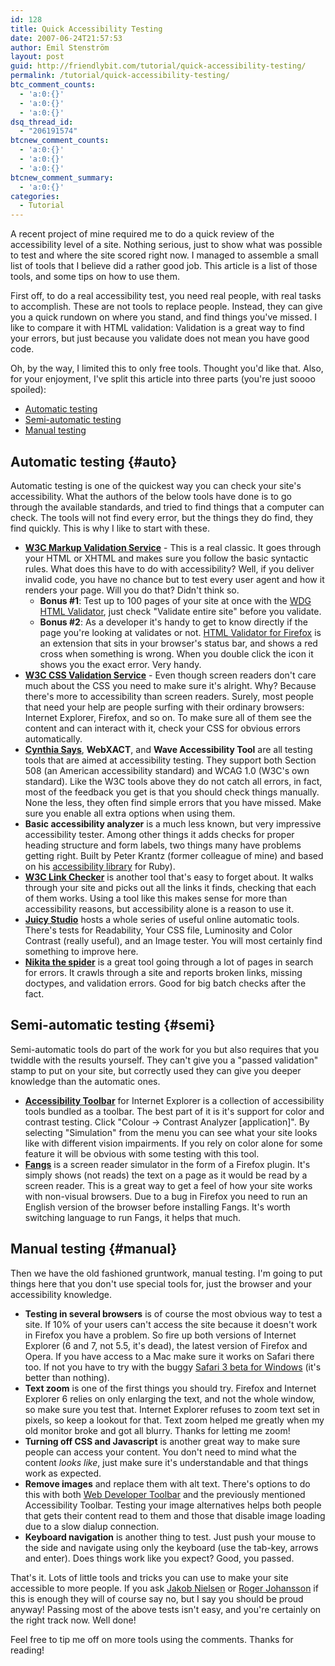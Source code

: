 ```yaml
---
id: 128
title: Quick Accessibility Testing
date: 2007-06-24T21:57:53
author: Emil Stenström
layout: post
guid: http://friendlybit.com/tutorial/quick-accessibility-testing/
permalink: /tutorial/quick-accessibility-testing/
btc_comment_counts:
  - 'a:0:{}'
  - 'a:0:{}'
  - 'a:0:{}'
dsq_thread_id:
  - "206191574"
btcnew_comment_counts:
  - 'a:0:{}'
  - 'a:0:{}'
  - 'a:0:{}'
btcnew_comment_summary:
  - 'a:0:{}'
categories:
  - Tutorial
---
```

A recent project of mine required me to do a quick review of the accessibility level of a site. Nothing serious, just to show what was possible to test and where the site scored right now. I managed to assemble a small list of tools that I believe did a rather good job. This article is a list of those tools, and some tips on how to use them.

First off, to do a real accessibility test, you need real people, with real tasks to accomplish. These are not tools to replace people. Instead, they can give you a quick rundown on where you stand, and find things you've missed. I like to compare it with HTML validation: Validation is a great way to find your errors, but just because you validate does not mean you have good code.

Oh, by the way, I limited this to only free tools. Thought you'd like that. Also, for your enjoyment, I've split this article into three parts (you're just soooo spoiled):

  * [Automatic testing](#auto)
  * [Semi-automatic testing](#semi)
  * [Manual testing](#manual)

## Automatic testing {#auto}

Automatic testing is one of the quickest way you can check your site's accessibility. What the authors of the below tools have done is to go through the available standards, and tried to find things that a computer can check. The tools will not find every error, but the things they do find, they find quickly. This is why I like to start with these.

  * **[W3C Markup Validation Service](http://validator.w3.org/)** - This is a real classic. It goes through your HTML or XHTML and makes sure you follow the basic syntactic rules. What does this have to do with accessibility? Well, if you deliver invalid code, you have no chance but to test every user agent and how it renders your page. Will you do that? Didn't think so.
      * **Bonus #1**: Test up to 100 pages of your site at once with the [WDG HTML Validator](http://htmlhelp.com/tools/validator/), just check "Validate entire site" before you validate.
      * **Bonus #2**: As a developer it's handy to get to know directly if the page you're looking at validates or not. [HTML Validator for Firefox](http://users.skynet.be/mgueury/mozilla/) is an extension that sits in your browser's status bar, and shows a red cross when something is wrong. When you double click the icon it shows you the exact error. Very handy.
  * **[W3C CSS Validation Service](http://jigsaw.w3.org/css-validator/)** - Even though screen readers don't care much about the CSS you need to make sure it's alright. Why? Because there's more to accessibility than screen readers. Surely, most people that need your help are people surfing with their ordinary browsers: Internet Explorer, Firefox, and so on. To make sure all of them see the content and can interact with it, check your CSS for obvious errors automatically.
  * **[Cynthia Says](http://www.cynthiasays.com/)**, **WebXACT**, and **Wave Accessibility Tool** are all testing tools that are aimed at accessibility testing. They support both Section 508 (an American accessibility standard) and WCAG 1.0 (W3C's own standard). Like the W3C tools above they do not catch all errors, in fact, most of the feedback you get is that you should check things manually. None the less, they often find simple errors that you have missed. Make sure you enable all extra options when using them.
  * **Basic accessibility analyzer** is a much less known, but very impressive accessibility tester. Among other things it adds checks for proper heading structure and form labels, two things many have problems getting right. Built by Peter Krantz (former colleague of mine) and based on his [accessibility library](http://www.peterkrantz.com/raakt/wiki/) for Ruby).
  * **[W3C Link Checker](http://validator.w3.org/checklink)** is another tool that's easy to forget about. It walks through your site and picks out all the links it finds, checking that each of them works. Using a tool like this makes sense for more than accessibility reasons, but accessibility alone is a reason to use it.
  * **[Juicy Studio](http://juicystudio.com/services.php#hosted)** hosts a whole series of useful online automatic tools. There's tests for Readability, Your CSS file, Luminosity and Color Contrast (really useful), and an Image tester. You will most certainly find something to improve here.
  * **[Nikita the spider](http://nikitathespider.com/)** is a great tool going through a lot of pages in search for errors. It crawls through a site and reports broken links, missing doctypes, and validation errors. Good for big batch checks after the fact.

## Semi-automatic testing {#semi}

Semi-automatic tools do part of the work for you but also requires that you twiddle with the results yourself. They can't give you a "passed validation" stamp to put on your site, but correctly used they can give you deeper knowledge than the automatic ones.

  * **[Accessibility Toolbar](http://www.visionaustralia.org.au/ais/toolbar/)** for Internet Explorer is a collection of accessibility tools bundled as a toolbar. The best part of it is it's support for color and contrast testing. Click "Colour -> Contrast Analyzer [application]". By selecting "Simulation" from the menu you can see what your site looks like with different vision impairments. If you rely on color alone for some feature it will be obvious with some testing with this tool.
  * **[Fangs](http://www.standards-schmandards.com/projects/fangs)** is a screen reader simulator in the form of a Firefox plugin. It's simply shows (not reads) the text on a page as it would be read by a screen reader. This is a great way to get a feel of how your site works with non-visual browsers. Due to a bug in Firefox you need to run an English version of the browser before installing Fangs. It's worth switching language to run Fangs, it helps that much.

## Manual testing {#manual}

Then we have the old fashioned gruntwork, manual testing. I'm going to put things here that you don't use special tools for, just the browser and your accessibility knowledge.

  * **Testing in several browsers** is of course the most obvious way to test a site. If 10% of your users can't access the site because it doesn't work in Firefox you have a problem. So fire up both versions of Internet Explorer (6 and 7, not 5.5, it's dead), the latest version of Firefox and Opera. If you have access to a Mac make sure it works on Safari there too. If not you have to try with the buggy [Safari 3 beta for Windows](/other/safari-now-available-on-windows/) (it's better than nothing).
  * **Text zoom** is one of the first things you should try. Firefox and Internet Explorer 6 relies on only enlarging the text, and not the whole window, so make sure you test that. Internet Explorer refuses to zoom text set in pixels, so keep a lookout for that. Text zoom helped me greatly when my old monitor broke and got all blurry. Thanks for letting me zoom!
  * **Turning off CSS and Javascript** is another great way to make sure people can access your content. You don't need to mind what the content _looks like_, just make sure it's understandable and that things work as expected.
  * **Remove images** and replace them with alt text. There's options to do this with both [Web Developer Toolbar](http://chrispederick.com/work/web-developer/) and the previously mentioned Accessibility Toolbar. Testing your image alternatives helps both people that gets their content read to them and those that disable image loading due to a slow dialup connection.
  * **Keyboard navigation** is another thing to test. Just push your mouse to the side and navigate using only the keyboard (use the tab-key, arrows and enter). Does things work like you expect? Good, you passed.

That's it. Lots of little tools and tricks you can use to make your site accessible to more people. If you ask [Jakob Nielsen](http://www.useit.com/alertbox/) or [Roger Johansson](http://www.456bereastreet.com/) if this is enough they will of course say no, but I say you should be proud anyway! Passing most of the above tests isn't easy, and you're certainly on the right track now. Well done!

Feel free to tip me off on more tools using the comments. Thanks for reading!
